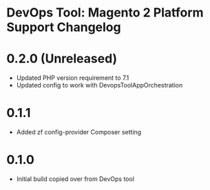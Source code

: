 DevOps Tool: Magento 2 Platform Support Changelog
==============================================

# 0.2.0 (Unreleased)
- Updated PHP version requirement to 7.1
- Updated config to work with DevopsToolAppOrchestration

# 0.1.1
- Added zf config-provider Composer setting

# 0.1.0
- Initial build copied over from DevOps tool
